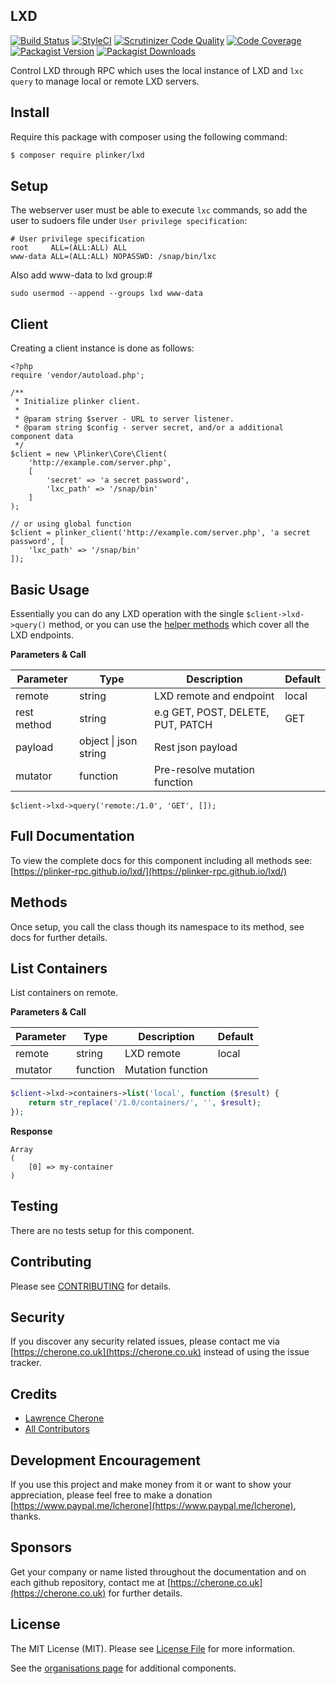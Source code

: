 ## LXD

[![Build Status](https://travis-ci.org/plinker/lxd.svg?branch=master)](https://travis-ci.org/plinker/lxd)
[![StyleCI](https://styleci.io/repos/REPO_ID_CHANGE_THIS/shield?branch=master)](https://styleci.io/repos/REPO_ID_CHANGE_THIS)
[![Scrutinizer Code Quality](https://scrutinizer-ci.com/g/plinker/lxd/badges/quality-score.png?b=master)](https://scrutinizer-ci.com/g/plinker/lxd/?branch=master)
[![Code Coverage](https://scrutinizer-ci.com/g/plinker/lxd/badges/coverage.png?b=master)](https://scrutinizer-ci.com/g/plinker/lxd/code-structure/master/code-coverage)
[![Packagist Version](https://img.shields.io/packagist/v/plinker/lxd.svg?style=flat-square)](https://github.com/plinker/lxd/releases)
[![Packagist Downloads](https://img.shields.io/packagist/dt/plinker/lxd.svg?style=flat-square)](https://packagist.org/packages/plinker/lxd)

Control LXD through RPC which uses the local instance of LXD and `lxc query` to manage local or remote LXD servers.

## Install

Require this package with composer using the following command:

``` bash
$ composer require plinker/lxd
```

## Setup

The webserver user must be able to execute `lxc` commands, so add the user to sudoers file under `User privilege specification`:

```
# User privilege specification
root     ALL=(ALL:ALL) ALL
www-data ALL=(ALL:ALL) NOPASSWD: /snap/bin/lxc
```

Also add www-data to lxd group:#

```
sudo usermod --append --groups lxd www-data
```

## Client

Creating a client instance is done as follows:


    <?php
    require 'vendor/autoload.php';

    /**
     * Initialize plinker client.
     *
     * @param string $server - URL to server listener.
     * @param string $config - server secret, and/or a additional component data
     */
    $client = new \Plinker\Core\Client(
        'http://example.com/server.php',
        [
            'secret' => 'a secret password',
            'lxc_path' => '/snap/bin'
        ]
    );
    
    // or using global function
    $client = plinker_client('http://example.com/server.php', 'a secret password', [
        'lxc_path' => '/snap/bin'
    ]);
    
## Basic Usage

Essentially you can do any LXD operation with the single `$client->lxd->query()` method, or you can use the [helper methods](https://plinker-rpc.github.io/lxd/)  which cover all the LXD endpoints.

**Parameters & Call**

| Parameter    | Type          | Description   | Default                     |
| ----------   | ------------- | ------------- | -------------               | 
| remote       | string        | LXD remote and endpoint            | local |
| rest method  | string        | e.g GET, POST, DELETE, PUT, PATCH  | GET    |
| payload      | object \| json string | Rest json payload          |        |
| mutator      | function      | Pre-resolve mutation function      |        |

```
$client->lxd->query('remote:/1.0', 'GET', []);
```

## Full Documentation

To view the complete docs for this component including all methods see: [https://plinker-rpc.github.io/lxd/](https://plinker-rpc.github.io/lxd/)

## Methods

Once setup, you call the class though its namespace to its method, see docs for further details.

## List Containers

List containers on remote.

**Parameters & Call**

| Parameter    | Type          | Description   | Default       |
| ----------   | ------------- | ------------- | ------------- | 
| remote       | string        | LXD remote    | local         |
| mutator      | function      | Mutation function |           |

``` php
$client->lxd->containers->list('local', function ($result) {
    return str_replace('/1.0/containers/', '', $result);    
});
```

**Response**
``` text
Array
(
    [0] => my-container
)
```

## Testing

There are no tests setup for this component.

## Contributing

Please see [CONTRIBUTING](https://github.com/plinker-rpc/lxd/blob/master/CONTRIBUTING) for details.

## Security

If you discover any security related issues, please contact me via [https://cherone.co.uk](https://cherone.co.uk) instead of using the issue tracker.

## Credits

- [Lawrence Cherone](https://github.com/lcherone)
- [All Contributors](https://github.com/plinker-rpc/lxd/graphs/contributors)


## Development Encouragement

If you use this project and make money from it or want to show your appreciation,
please feel free to make a donation [https://www.paypal.me/lcherone](https://www.paypal.me/lcherone), thanks.

## Sponsors

Get your company or name listed throughout the documentation and on each github repository, contact me at [https://cherone.co.uk](https://cherone.co.uk) for further details.

## License

The MIT License (MIT). Please see [License File](https://github.com/plinker-rpc/lxd/blob/master/LICENSE) for more information.

See the [organisations page](https://github.com/plinker-rpc) for additional components.

